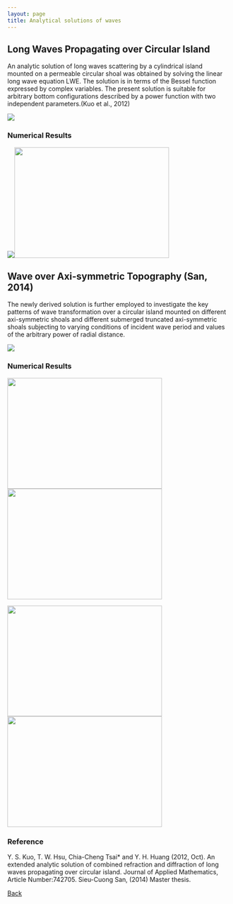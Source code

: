 ```yaml
---
layout: page
title: Analytical solutions of waves
---
```

## Long Waves Propagating over Circular Island

An analytic solution of long waves scattering by a cylindrical island mounted on a permeable circular shoal was obtained by solving the linear long wave equation LWE. 
The solution is in terms of the Bessel function expressed by complex variables. The present solution is suitable for arbitrary bottom configurations described by a power function with two independent parameters.(Kuo et al., 2012)

<img src="https://static.wixstatic.com/media/d19f46_7742c1068cac4fc9958295aeeda4044e.png/v1/fill/w_624,h_433,al_c,lg_1,q_85/d19f46_7742c1068cac4fc9958295aeeda4044e.webp" >

### Numerical Results

<img src="https://static.wixstatic.com/media/d19f46_ce02e920786a4a60bc5f85377a6b62e6.png/v1/fill/w_524,h_488,al_c,lg_1,q_85/d19f46_ce02e920786a4a60bc5f85377a6b62e6.webp" ><img src="https://static.wixstatic.com/media/d19f46_b415ef9c395c4911aa5a7771108c67fd.png/v1/fill/w_604,h_436,al_c,lg_1,q_85/d19f46_b415ef9c395c4911aa5a7771108c67fd.webp" width ="350" height="250">

## Wave over Axi-symmetric Topography (San, 2014)

The newly derived solution is further employed to investigate the key patterns of wave transformation over a circular island mounted on different axi-symmetric shoals and different submerged truncated axi-symmetric shoals subjecting to varying conditions of incident wave period and values of the arbitrary power of radial distance.

<img src="https://static.wixstatic.com/media/d19f46_67c0b38bc83340b5947f8d92f568afbf.png/v1/fill/w_376,h_285,al_c,lg_1,q_85/d19f46_67c0b38bc83340b5947f8d92f568afbf.webp">

### Numerical Results

<img src="https://static.wixstatic.com/media/d19f46_5657035724d246268810764477782610.png/v1/fill/w_510,h_335,al_c,q_85,usm_0.66_1.00_0.01/d19f46_5657035724d246268810764477782610.webp" width ="350" height="250"><img src="https://static.wixstatic.com/media/d19f46_1d01e81a2e9646dca9d80000b88005d1.png/v1/fill/w_549,h_360,al_c,q_85,usm_0.66_1.00_0.01/d19f46_1d01e81a2e9646dca9d80000b88005d1.webp" width ="350" height="250">

<img src="https://static.wixstatic.com/media/d19f46_082c5e0cfbda4e5fa9b5b253011d1b30.png/v1/fill/w_541,h_374,al_c,q_85,usm_0.66_1.00_0.01/d19f46_082c5e0cfbda4e5fa9b5b253011d1b30.webp" width ="350" height="250"><img src="https://static.wixstatic.com/media/d19f46_9ff86b01768140fba11fe8fe54920d03.png/v1/fill/w_578,h_350,al_c,q_85,usm_0.66_1.00_0.01/d19f46_9ff86b01768140fba11fe8fe54920d03.webp" width ="350" height="250">

### Reference

Y. S. Kuo, T. W. Hsu, Chia-Cheng Tsai* and Y. H. Huang (2012, Oct). An extended analytic solution of combined refraction and diffraction of long waves propagating over circular island. Journal of Applied Mathematics, Article Number:742705.
Sieu-Cuong San, (2014) Master thesis.

[Back](https://finitetsai.github.io/research)

